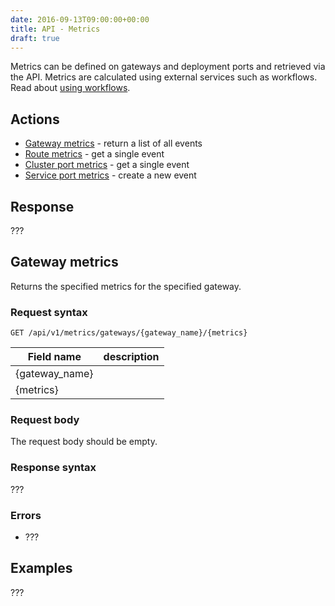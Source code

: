 ```yaml
---
date: 2016-09-13T09:00:00+00:00
title: API - Metrics
draft: true
---
```

Metrics can be defined on gateways and deployment ports and retrieved via the API. Metrics are calculated using external services such as workflows. Read about [using workflows](documentation/using-vamp/workflows/).

## Actions
 
 * [Gateway metrics](/documentation/api/v9.9.9/api-metrics/#gateway-metrics) - return a list of all events
 * [Route metrics](/documentation/api/v9.9.9/api-metrics/#route-metrics) - get a single event
 * [Cluster port metrics](/documentation/api/v9.9.9/api-metrics/#cluster-port-metrics) - get a single event
 * [Service port metrics](/documentation/api/v9.9.9/api-metrics/#service-port-metrics) - create a new event 

## Response
???

## Gateway metrics

Returns the specified metrics for the specified gateway.

### Request syntax
    GET /api/v1/metrics/gateways/{gateway_name}/{metrics}

 Field name        | description          
 -----------------|-----------------
{gateway_name}  |  
{metrics}  |

### Request body
The request body should be empty.

### Response syntax
???

### Errors
* ???

## Examples

???